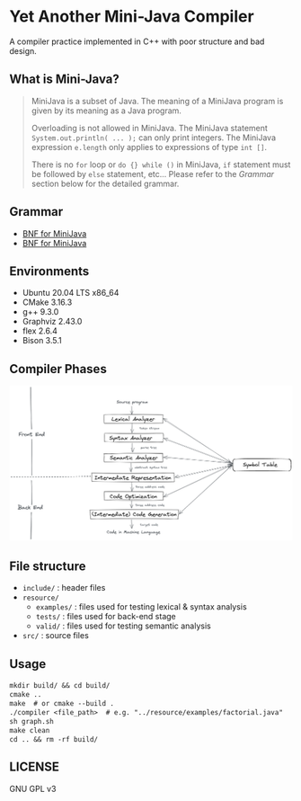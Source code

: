 # Yet Another Mini-Java Compiler

A compiler practice implemented in C++ with poor structure and bad design.

## What is Mini-Java?

> MiniJava is a subset of Java. The meaning of a MiniJava program is given by its meaning as a Java program.  
>
> Overloading is not allowed in MiniJava. The MiniJava statement `System.out.println( ... );` can only print integers. The MiniJava expression `e.length` only applies to expressions of type `int []`.
>
> There is no `for` loop or `do {} while ()` in MiniJava, `if` statement must be followed by `else` statement, etc... Please refer to the _Grammar_ section below for the detailed grammar.

## Grammar

* [BNF for MiniJava](https://www.cambridge.org/us/features/052182060X/grammar.html)
* [BNF for MiniJava](https://web.cs.ucla.edu/classes/spring11/cs132/cs132/mj/minijava.html)

## Environments

* Ubuntu 20.04 LTS x86_64
* CMake 3.16.3
* g++ 9.3.0
* Graphviz 2.43.0
* flex 2.6.4
* Bison 3.5.1

## Compiler Phases

<div align="center">
    <img src="resource/phases.png"
        width="800" height="auto" alt="Compiler Phases">
</div>

## File structure

* `include/` : header files
* `resource/`
  * `examples/` : files used for testing lexical & syntax analysis
  * `tests/` : files used for back-end stage
  * `valid/` : files used for testing semantic analysis
* `src/` : source files

## Usage

``` shell
mkdir build/ && cd build/
cmake ..
make  # or cmake --build .
./compiler <file_path>  # e.g. "../resource/examples/factorial.java"
sh graph.sh
make clean
cd .. && rm -rf build/
```

## LICENSE

GNU GPL v3
